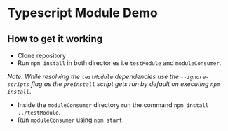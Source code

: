 # Typescript Module Demo

## How to get it working 

 - Clone repository
 - Run `npm install` in both directories i.e `testModule` and `moduleConsumer`.
 
 _Note: While resolving the `testModule` dependencies use the `--ignore-scripts` flag as the `preinstall` script gets run by default on executing `npm install`_.
 - Inside the `moduleConsumer` directory run the command `npm install ../testModule`.
 - Run `moduleConsumer` using `npm start`.